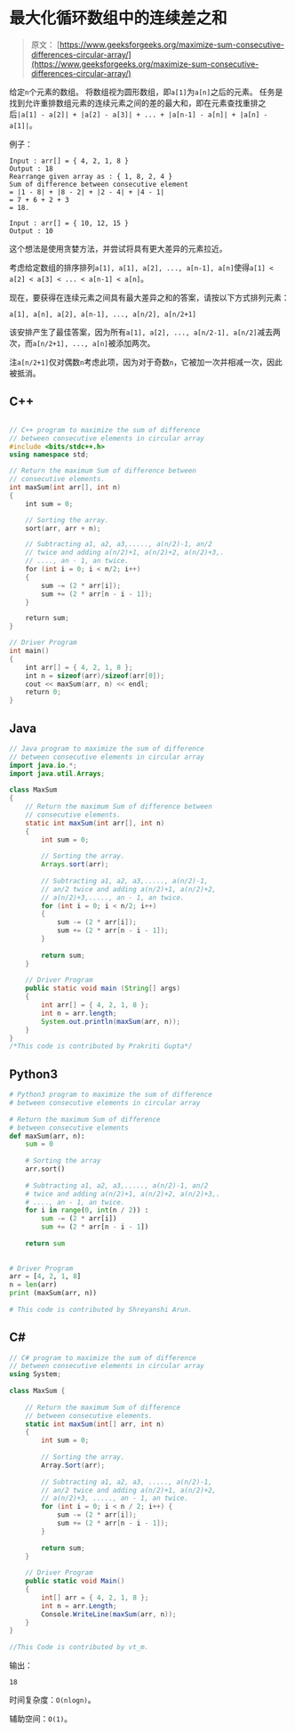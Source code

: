 # 最大化循环数组中的连续差之和

> 原文： [https://www.geeksforgeeks.org/maximize-sum-consecutive-differences-circular-array/](https://www.geeksforgeeks.org/maximize-sum-consecutive-differences-circular-array/)

给定`n`个元素的数组。 将数组视为圆形数组，即`a[1]`为`a[n]`之后的元素。 任务是找到允许重排数组元素的连续元素之间的差的最大和，即在元素查找重排之后`|a[1] - a[2]| + |a[2] - a[3]| + ... + |a[n-1] - a[n]| + |a[n] - a[1]|`。

例子：

```
Input : arr[] = { 4, 2, 1, 8 }
Output : 18
Rearrange given array as : { 1, 8, 2, 4 }
Sum of difference between consecutive element
= |1 - 8| + |8 - 2| + |2 - 4| + |4 - 1|
= 7 + 6 + 2 + 3
= 18.

Input : arr[] = { 10, 12, 15 }
Output : 10

```



这个想法是使用贪婪方法，并尝试将具有更大差异的元素拉近。

考虑给定数组的排序排列`a[1], a[1], a[2], ..., a[n-1], a[n]`使得`a[1] < a[2] < a[3] < ... < a[n-1] < a[n]`。

现在，要获得在连续元素之间具有最大差异之和的答案，请按以下方式排列元素：

`a[1], a[n], a[2], a[n-1], ..., a[n/2], a[n/2+1]`

该安排产生了最佳答案，因为所有`a[1], a[2], ..., a[n/2-1], a[n/2]`减去两次，而`a[n/2+1], ..., a[n]`被添加两次。

注`a[n/2+1]`仅对偶数`n`考虑此项，因为对于奇数`n`，它被加一次并相减一次，因此被抵消。

## C++ 

```cpp

// C++ program to maximize the sum of difference 
// between consecutive elements in circular array 
#include <bits/stdc++.h> 
using namespace std; 

// Return the maximum Sum of difference between 
// consecutive elements. 
int maxSum(int arr[], int n) 
{ 
    int sum = 0; 

    // Sorting the array. 
    sort(arr, arr + n); 

    // Subtracting a1, a2, a3,....., a(n/2)-1, an/2 
    // twice and adding a(n/2)+1, a(n/2)+2, a(n/2)+3,. 
    // ...., an - 1, an twice. 
    for (int i = 0; i < n/2; i++) 
    { 
        sum -= (2 * arr[i]); 
        sum += (2 * arr[n - i - 1]); 
    } 

    return sum; 
} 

// Driver Program 
int main() 
{ 
    int arr[] = { 4, 2, 1, 8 }; 
    int n = sizeof(arr)/sizeof(arr[0]); 
    cout << maxSum(arr, n) << endl; 
    return 0; 
} 

```

## Java

```java
// Java program to maximize the sum of difference 
// between consecutive elements in circular array 
import java.io.*; 
import java.util.Arrays; 
   
class MaxSum 
{ 
    // Return the maximum Sum of difference between 
    // consecutive elements. 
    static int maxSum(int arr[], int n) 
    { 
        int sum = 0; 
   
        // Sorting the array. 
        Arrays.sort(arr); 
       
        // Subtracting a1, a2, a3,....., a(n/2)-1,  
        // an/2 twice and adding a(n/2)+1, a(n/2)+2,  
        // a(n/2)+3,....., an - 1, an twice. 
        for (int i = 0; i < n/2; i++) 
        { 
            sum -= (2 * arr[i]); 
            sum += (2 * arr[n - i - 1]); 
        } 
       
        return sum; 
    } 
  
    // Driver Program 
    public static void main (String[] args) 
    { 
        int arr[] = { 4, 2, 1, 8 }; 
        int n = arr.length; 
        System.out.println(maxSum(arr, n)); 
    } 
} 
/*This code is contributed by Prakriti Gupta*/
```

## Python3

```py
# Python3 program to maximize the sum of difference 
# between consecutive elements in circular array 
  
# Return the maximum Sum of difference  
# between consecutive elements 
def maxSum(arr, n): 
    sum = 0
  
    # Sorting the array 
    arr.sort() 
  
    # Subtracting a1, a2, a3,....., a(n/2)-1, an/2 
    # twice and adding a(n/2)+1, a(n/2)+2, a(n/2)+3,. 
    # ...., an - 1, an twice. 
    for i in range(0, int(n / 2)) : 
        sum -= (2 * arr[i]) 
        sum += (2 * arr[n - i - 1]) 
  
    return sum
  
  
# Driver Program 
arr = [4, 2, 1, 8] 
n = len(arr) 
print (maxSum(arr, n)) 
  
# This code is contributed by Shreyanshi Arun. 
```

## C#

```cs
// C# program to maximize the sum of difference 
// between consecutive elements in circular array 
using System; 
  
class MaxSum { 
      
    // Return the maximum Sum of difference  
    // between consecutive elements. 
    static int maxSum(int[] arr, int n) 
    { 
        int sum = 0; 
  
        // Sorting the array. 
        Array.Sort(arr); 
  
        // Subtracting a1, a2, a3, ....., a(n/2)-1, 
        // an/2 twice and adding a(n/2)+1, a(n/2)+2, 
        // a(n/2)+3, ....., an - 1, an twice. 
        for (int i = 0; i < n / 2; i++) { 
            sum -= (2 * arr[i]); 
            sum += (2 * arr[n - i - 1]); 
        } 
  
        return sum; 
    } 
  
    // Driver Program 
    public static void Main() 
    { 
        int[] arr = { 4, 2, 1, 8 }; 
        int n = arr.Length; 
        Console.WriteLine(maxSum(arr, n)); 
    } 
} 
  
//This Code is contributed by vt_m. 
```

输出：

```
18
```

时间复杂度：`O(nlogn)`。

辅助空间：`O(1)`。